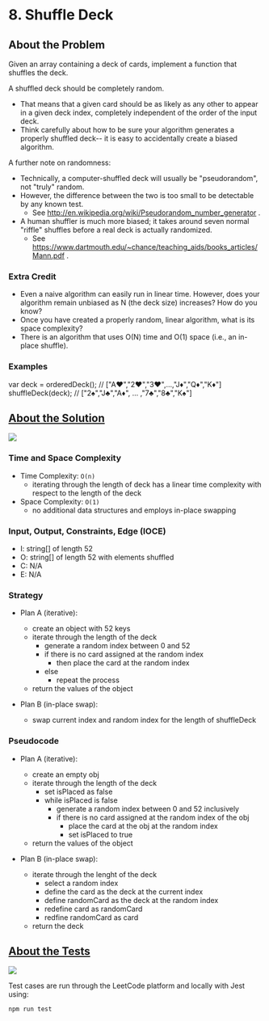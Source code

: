 # 8. Shuffle Deck

## About the Problem

Given an array containing a deck of cards, implement a function that shuffles the deck.

A shuffled deck should be completely random.
  - That means that a given card should be as likely as any other to appear in a given deck index, completely independent of the order of the input deck.
  - Think carefully about how to be sure your algorithm generates a properly shuffled deck-- it is easy to accidentally create a biased algorithm.

 A further note on randomness:
  - Technically, a computer-shuffled deck will usually be "pseudorandom", not "truly" random.
  - However, the difference between the two is too small to be detectable by any known test.
    - See http://en.wikipedia.org/wiki/Pseudorandom_number_generator .
  - A human shuffler is much more biased; it takes around seven normal "riffle" shuffles before a real deck is actually randomized.
    - See https://www.dartmouth.edu/~chance/teaching_aids/books_articles/Mann.pdf .

### Extra Credit
  - Even a naive algorithm can easily run in linear time. However, does your algorithm remain unbiased as N (the deck size) increases? How do you know?
  - Once you have created a properly random, linear algorithm, what is its space complexity?
  - There is an algorithm that uses O(N) time and O(1) space (i.e., an in-place shuffle).

### Examples

var deck = orderedDeck();
// ["A♥","2♥","3♥",...,"J♦","Q♦","K♦"]
shuffleDeck(deck);
// ["2♠","J♣","A♦", ... ,"7♣","8♣","K♠"]

## <a href='./shuffleDeck.js'>About the Solution</a>

<img src='https://img.shields.io/badge/JavaScript-F7DF1E.svg?style=for-the-badge&logo=JavaScript&logoColor=black' />

### Time and Space Complexity
  - Time Complexity: `O(n)`
    - iterating through the length of deck has a linear time complexity with respect to the length of the deck
  - Space Complexity: `O(1)`
    - no additional data structures and employs in-place swapping


### Input, Output, Constraints, Edge (IOCE)

  - I: string[] of length 52
  - O: string[] of length 52 with elements shuffled
  - C: N/A
  - E: N/A

### Strategy
- Plan A (iterative):
  - create an object with 52 keys
  - iterate through the length of the deck
    - generate a random index between 0 and 52
    - if there is no card assigned at the random index
      - then place the card at the random index
    - else
      - repeat the process
  - return the values of the object

- Plan B (in-place swap):
  - swap current index and random index for the length of shuffleDeck

### Pseudocode
- Plan A (iterative):
  - create an empty obj
  - iterate through the length of the deck
    - set isPlaced as false
    - while isPlaced is false
      - generate a random index between 0 and 52 inclusively
      - if there is no card assigned at the random index of the obj
        - place the card at the obj at the random index
        - set isPlaced to true
  - return the values of the object

- Plan B (in-place swap):
  - iterate through the lenght of the deck
    - select a random index
    - define the card as the deck at the current index
    - define randomCard as the deck at the random index
    - redefine card as randomCard
    - redfine randomCard as card
  - return the deck

## <a href='./shuffleDeck.test.js'>About the Tests</a>

<img src='https://img.shields.io/badge/Jest-C21325.svg?style=for-the-badge&logo=Jest&logoColor=white' />

Test cases are run through the LeetCode platform and locally with Jest using:
```
npm run test
```